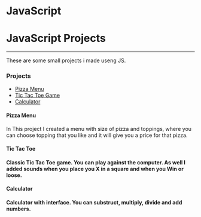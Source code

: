 # JavaScript
<h1> JavaScript Projects</h1>
<hr>
These are some small projects i made useng JS.

<h3> Projects</h3>
<ul>
  <li> <a href="https://github.com/Nikita1-1/JavaScript/tree/main/Pizza%20Project" style="_blank">Pizza Menu</a>
  <li> <a href="https://github.com/Nikita1-1/JavaScript/tree/main/TicTacToe" style="_blank">Tic Tac Toe Game</a>
  <li> <a href="https://github.com/Nikita1-1/JavaScript/tree/main/calculator" style="_blank">Calculator</a>
 </ul>
 
 <h4>Pizza Menu</h4>
 In This project I created a menu with size of pizza and toppings, where you can choose topping that you like and it will give you a price for that pizza. 

<h4> Tic Tac Toe<h4>
Classic Tic Tac Toe game. You can play against the computer. As well I added sounds when you place you X in a square and when you Win or loose. 

<h4> Calculator<h4>
Calculator with interface. You can substruct, multiply, divide and add numbers. 

